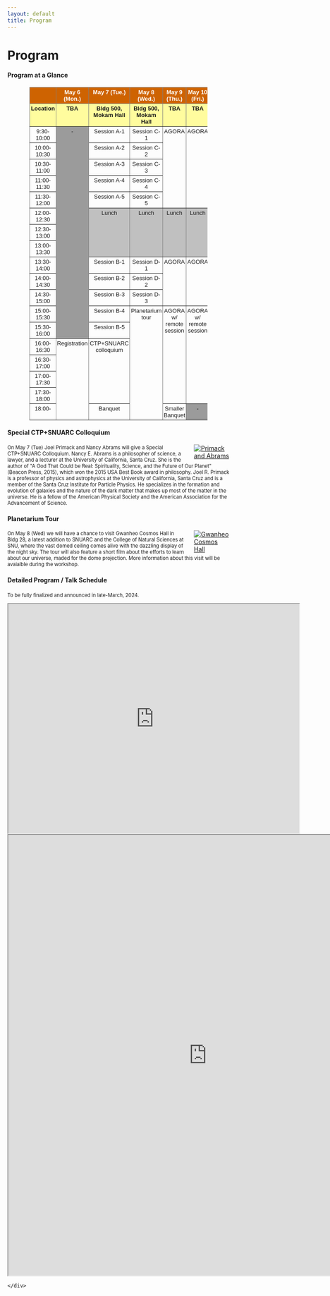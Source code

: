 ```yaml
---
layout: default
title: Program
---
```

<style>
  .post p, 
  .post ul, 
  .post ol, 
  .post dl {
    font-size: 80%; /* Adjust the percentage to your desired font size */
  }
</style>

<head>
    <style>
        .container {
            width: 100%;
        }
        .text {
            width: 80%;
            float: left;
        }
        .image {
            width: 20%;
            float: right;
        }
	figcaption {
	font-size: 50%;
	}
    </style>

  
</head>


 
<div class="post">
	<h1 class="pageTitle">Program</h1>
</div>

<div class="post">
<h4>Program at a Glance</h4>

<style type="text/css">
.tg  {border-collapse:collapse;border-spacing:0;
     width: 80%;
    margin-left: auto;
    margin-right: auto;}
.tg td{border-color:black;border-style:solid;border-width:1px;font-family:Arial, sans-serif;font-size:14px;
  overflow:hidden;padding:3px 2px;word-break:normal;}
.tg th{border-color:black;border-style:solid;border-width:1px;font-family:Arial, sans-serif;font-size:14px;
  font-weight:normal;overflow:hidden;padding:3px 2px;word-break:normal;}
.tg .tg-d1ly{background-color:#C0C0C0;border-color:inherit;font-size:small;text-align:center;vertical-align:top}
.tg .tg-dxi1{background-color:#FFFC9E;border-color:inherit;font-size:small;font-weight:bold;text-align:center;vertical-align:top}
.tg .tg-vn83{background-color:#CE6301;border-color:inherit;font-size:small;text-align:left;vertical-align:top}
.tg .tg-alao{background-color:#CE6301;border-color:inherit;color:#FFF;font-size:small;font-weight:bold;text-align:center;
  vertical-align:top}
.tg .tg-3zjg{border-color:inherit;font-size:small;text-align:center;vertical-align:top}
.tg .tg-9spy{background-color:#9b9b9b;border-color:inherit;font-size:small;text-align:center;vertical-align:top}
</style>
<table class="tg">
<thead>
  <tr>
    <th class="tg-vn83"></th>
    <th class="tg-alao"><span style="font-weight:bold;color:#FFF;background-color:#CE6301">May 6 (Mon.)</span></th>
    <th class="tg-alao"><span style="font-weight:bold;color:#FFF;background-color:#CE6301">May 7 (Tue.)</span></th>
    <th class="tg-alao"><span style="font-weight:bold;color:#FFF;background-color:#CE6301">May 8 (Wed.)</span></th>
    <th class="tg-alao"><span style="font-weight:bold;color:#FFF;background-color:#CE6301">May 9 (Thu.)</span></th>
    <th class="tg-alao"><span style="font-weight:bold;color:#FFF;background-color:#CE6301">May 10 (Fri.)</span></th>
  </tr>
</thead>
<tbody>
  <tr>
    <td class="tg-dxi1"><span style="font-weight:bold;background-color:#FFFC9E">Location</span></td>
    <td class="tg-dxi1"><span style="font-weight:bold;background-color:#FFFC9E">TBA</span></td>
    <td class="tg-dxi1"><span style="font-weight:bold;background-color:#FFFC9E">Bldg 500,</span><br><span style="font-weight:bold;background-color:#FFFC9E">Mokam Hall</span></td>
    <td class="tg-dxi1"><span style="font-weight:bold;background-color:#FFFC9E">Bldg 500,</span><br><span style="font-weight:bold;background-color:#FFFC9E">Mokam Hall</span></td>
    <td class="tg-dxi1"><span style="font-weight:bold;background-color:#FFFC9E">TBA</span></td>
    <td class="tg-dxi1"><span style="font-weight:bold;background-color:#FFFC9E">TBA</span></td>
  </tr>
  <tr>
    <td class="tg-3zjg"><span style="font-weight:normal">9:30-10:00</span></td>
    <td class="tg-9spy" rowspan="13">-</td>
    <td class="tg-3zjg">Session A-1</td>
    <td class="tg-3zjg">Session C-1</td>
    <td class="tg-3zjg" rowspan="5">AGORA</td>
    <td class="tg-3zjg" rowspan="5">AGORA</td>
  </tr>
  <tr>
    <td class="tg-3zjg"><span style="font-weight:normal">10:00-10:30</span></td>
    <td class="tg-3zjg">Session A-2</td>
    <td class="tg-3zjg">Session C-2</td>
  </tr>
  <tr>
    <td class="tg-3zjg">10:30-11:00</td>
    <td class="tg-3zjg">Session A-3</td>
    <td class="tg-3zjg">Session C-3</td>
  </tr>
  <tr>
    <td class="tg-3zjg">11:00-11:30</td>
    <td class="tg-3zjg">Session A-4</td>
    <td class="tg-3zjg">Session C-4</td>
  </tr>
  <tr>
    <td class="tg-3zjg">11:30-12:00</td>
    <td class="tg-3zjg">Session A-5</td>
    <td class="tg-3zjg">Session C-5</td>
  </tr>
  <tr>
    <td class="tg-3zjg">12:00-12:30</td>
    <td class="tg-d1ly" rowspan="3">Lunch</td>
    <td class="tg-d1ly" rowspan="3">Lunch</td>
    <td class="tg-d1ly" rowspan="3">Lunch</td>
    <td class="tg-d1ly" rowspan="3">Lunch</td>
  </tr>
  <tr>
    <td class="tg-3zjg">12:30-13:00</td>
  </tr>
  <tr>
    <td class="tg-3zjg">13:00-13:30</td>
  </tr>
  <tr>
    <td class="tg-3zjg">13:30-14:00</td>
    <td class="tg-3zjg">Session B-1</td>
    <td class="tg-3zjg">Session D-1</td>
    <td class="tg-3zjg" rowspan="3">AGORA</td>
    <td class="tg-3zjg" rowspan="3">AGORA</td>
  </tr>
  <tr>
    <td class="tg-3zjg">14:00-14:30</td>
    <td class="tg-3zjg">Session B-2</td>
    <td class="tg-3zjg">Session D-2</td>
  </tr>
  <tr>
    <td class="tg-3zjg">14:30-15:00</td>
    <td class="tg-3zjg">Session B-3</td>
    <td class="tg-3zjg">Session D-3</td>
  </tr>
  <tr>
    <td class="tg-3zjg">15:00-15:30</td>
    <td class="tg-3zjg">Session B-4</td>
    <td class="tg-3zjg" rowspan="7">Planetarium tour</td>
    <td class="tg-3zjg" rowspan="6">AGORA w/<br>remote session</td>
    <td class="tg-3zjg" rowspan="6">AGORA w/<br>remote session</td>
  </tr>
  <tr>
    <td class="tg-3zjg">15:30-16:00</td>
    <td class="tg-3zjg">Session B-5</td>
  </tr>
  <tr>
    <td class="tg-3zjg">16:00-16:30</td>
    <td class="tg-3zjg" rowspan="5">Registration</td>
    <td class="tg-3zjg" rowspan="4">CTP+SNUARC<br>colloquium</td>
  </tr>
  <tr>
    <td class="tg-3zjg">16:30-17:00</td>
  </tr>
  <tr>
    <td class="tg-3zjg">17:00-17:30</td>
  </tr>
  <tr>
    <td class="tg-3zjg">17:30-18:00</td>
  </tr>
  <tr>
    <td class="tg-3zjg">18:00-</td>
    <td class="tg-3zjg">Banquet</td>
    <td class="tg-3zjg">Smaller Banquet</td>
    <td class="tg-9spy">-</td>
  </tr>
</tbody>
</table>

</div>

<!--
<body>
    <div class="post">
        <div class="image">
		<figure>
			<img src="{{ '/assets/img/Primack_and_Abrams.jpeg' | relative_url }}" alt="Primack and Abrams" style="margin-left: 20px;">
		  	<figcaption>Nancy Abrams and Joel Primack</figcaption>
		</figure>
		<figure>
			<img src="{{ '/assets/img/cosmoshall.jpeg' | relative_url }}" alt="Cosmos Hall" style="margin-left: 20px;">
			<figcaption>Gwanheo Cosmos Hall</figcaption>
		</figure>
        </div>
    </div>
</body>
-->

<div class="post">
	<h4>Special CTP+SNUARC Colloquium</h4>
	<div class="image">
		<a href="{{ '/assets/img/Primack_and_Abrams.jpeg' | relative_url }}" target="_blank">
		    <img src="{{ '/assets/img/Primack_and_Abrams.jpeg' | relative_url }}" alt="Primack and Abrams" style="margin-left: 20px;">
		</a>
        </div>
	<p>On May 7 (Tue) Joel Primack and Nancy Abrams will give a Special CTP+SNUARC Colloquium.
		Nancy E. Abrams is a philosopher of science, a lawyer, and a lecturer at the University of California, Santa Cruz. 
		She is the author of "A God That Could be Real: Spirituality, Science, and the Future of Our Planet" (Beacon Press, 2015), 
		which won the 2015 USA Best Book award in philosophy.
		Joel R. Primack is a professor of physics and astrophysics at the University of California, Santa Cruz 
		and is a member of the Santa Cruz Institute for Particle Physics. 
		He specializes in the formation and evolution of galaxies and the nature of the dark matter 
		that makes up most of the matter in the universe. 
		He is a fellow of the American Physical Society and the American Association for the Advancement of Science.
	</p>
	<h4>Planetarium Tour</h4>	
	<div class="image">
		<a href="{{ '/assets/img/cosmoshall.jpeg' | relative_url }}" target="_blank">
		    <img src="{{ '/assets/img/cosmoshall.jpeg' | relative_url }}" alt="Gwanheo Cosmos Hall" style="margin-left: 20px;">
		</a>
        </div>
	<p>On May 8 (Wed) we will have a chance to visit Gwanheo Cosmos Hall in Bldg 28, 
		a latest addition to SNUARC and the College of Natural Sciences at SNU, 
		where the vast domed ceiling comes alive with the dazzling display of the night sky.  
		The tour will also feature a short film about the efforts to learn about our universe, maded for the dome projection. 
		More information about this visit will be avaialble during the workshop.</p>	
	<h4>Detailed Program / Talk Schedule</h4>
	<p>To be fully finalized and announced in late-March, 2024. </p>		
	<div>
		<iframe width="660" height="520" text-align="center" display="block" border-style="none" src="https://docs.google.com/spreadsheets/d/e/2PACX-1vSArAHHSHryu1XLmkZnZKi-NegTOOGh-IZ7E5CUigOJwuztiWV3jllrB4DxCsYW8ogOUVqdHz4dy7-j/pubhtml?gid=707736727&amp;single=true&amp;widget=true&amp;headers=false"></iframe>
		<iframe width="900" height="1000" text-align="center" display="block" border-style="none" src="https://docs.google.com/spreadsheets/d/e/2PACX-1vSArAHHSHryu1XLmkZnZKi-NegTOOGh-IZ7E5CUigOJwuztiWV3jllrB4DxCsYW8ogOUVqdHz4dy7-j/pubhtml?gid=1979706704&amp;single=true&amp;widget=true&amp;headers=false"></iframe>

	</div>

</div>


